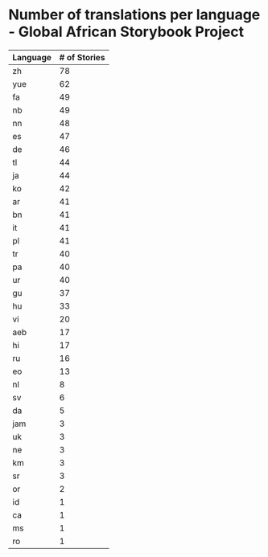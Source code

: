 # Number of translations per language - Global African Storybook Project

Language | # of Stories
-------- | ------------
zh | 78
yue | 62
fa | 49
nb | 49
nn | 48
es | 47
de | 46
tl | 44
ja | 44
ko | 42
ar | 41
bn | 41
it | 41
pl | 41
tr | 40
pa | 40
ur | 40
gu | 37
hu | 33
vi | 20
aeb | 17
hi | 17
ru | 16
eo | 13
nl | 8
sv | 6
da | 5
jam | 3
uk | 3
ne | 3
km | 3
sr | 3
or | 2
id | 1
ca | 1
ms | 1
ro | 1
